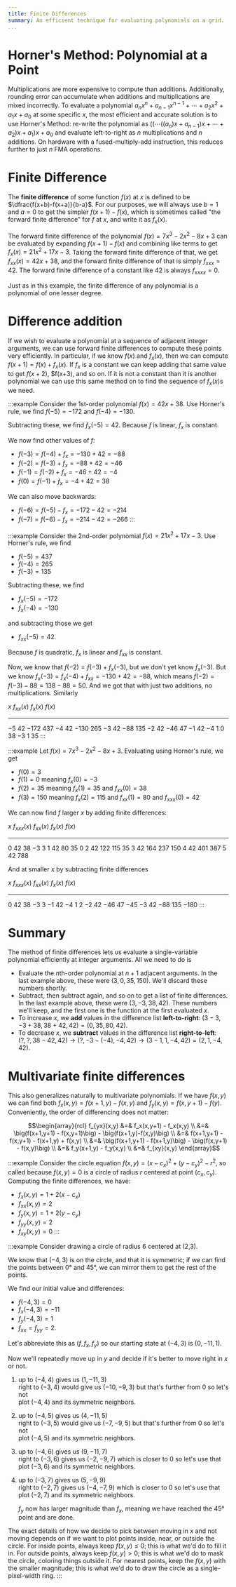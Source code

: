 ```yaml
---
title: Finite Differences
summary: An efficient technique for evaluating polynomials on a grid.
...
```



# Horner's Method: Polynomial at a Point

Multiplications are more expensive to compute than additions.
Additionally, rounding error can accumulate when additions and multiplications are mixed incorrectly.
To evaluate a polynomial $a_n x^n + a_{n-1} x^{n-1} + \cdots + a_2 x^2 + a_1 x + a_0$
at some specific $x$,
the most efficient and accurate solution is to use Horner's Method:
re-write the polynomial as $((\cdots((a_n) x + a_{n-1}) x + \cdots + a_2) x + a_1) x + a_0$
and evaluate left-to-right as $n$ multiplications and $n$ additions.
On hardware with a fused-multiply-add instruction, this reduces further to just $n$ FMA operations.

# Finite Difference

The **finite difference** of some function $f(x)$ at $x$ is defined to be $\dfrac{f(x+b)-f(x+a)}{b-a}$.
For our purposes, we will always use $b=1$ and $a=0$ to get the simpler $f(x+1)-f(x)$,
which is sometimes called "the forward finite difference" for $f$ at $x$,
and write it as $f_x(x)$.

The forward finite difference of the polynomial $f(x) = 7 x^3 - 2 x^2 - 8x + 3$
can be evaluated by expanding $f(x+1)-f(x)$ and combining like terms
to get $f_x(x) = 21x^2 + 17x - 3$.
Taking the forward finite difference of that, we get $f_{xx}(x)=42x+38$,
and the forward finite difference of that is simply $f_{xxx} = 42$.
The forward finite difference of a constant like $42$ is always $f_{xxxx} = 0$.

Just as in this example, the finite difference of any polynomial is a polynomial of one lesser degree.

# Difference addition

If we wish to evaluate a polynomial at a sequence of adjacent integer arguments,
we can use forward finite differences to compute these points very efficiently.
In particular, if we know $f(x)$ and $f_{x}(x)$,
then we can compute $f(x+1) = f(x) + f_{x}(x)$.
If $f_{x}$ is a constant we can keep adding that same value to get $f(x+2)$, $f(x+3), and so on.
If it is not a constant than it is another polynomial we can use this same method on to find the sequence of $f_{x}(x)$s we need.

:::example
Consider the 1st-order polynomial $f(x) = 42x + 38$.
Use Horner's rule, we find $f(-5) = -172$
and $f(-4) = -130$.

Subtracting these, we find $f_{x}(-5) = 42$.
Because $f$ is linear, $f_{x}$ is constant.

We now find other values of $f$:

- $f(-3) = f(-4) + f_{x} = -130+42 = -88$
- $f(-2) = f(-3) + f_{x} = -88+42 = -46$
- $f(-1) = f(-2) + f_{x} = -46+42 = -4$
- $f(0) = f(-1) + f_{x} = -4+42 = 38$

We can also move backwards:

- $f(-6) = f(-5) - f_{x} = -172-42 = -214$
- $f(-7) = f(-6) - f_{x} = -214-42 = -266$
:::

:::example
Consider the 2nd-order polynomial $f(x) = 21x^2 + 17x - 3$.
Use Horner's rule, we find 

- $f(-5) = 437$
- $f(-4) = 265$
- $f(-3) = 135$

Subtracting these, we find

- $f_{x}(-5) = -172$
- $f_{x}(-4) = -130$

and subtracting those we get

- $f_{xx}(-5) = 42$.

Because $f$ is quadratic, $f_{x}$ is linear and $f_{xx}$ is constant.

Now, we know that $f(-2) = f(-3) + f_{x}(-3)$, but we don't yet know $f_{x}(-3)$.
But we know $f_{x}(-3) = f_{x}(-4) + f_{xx} = -130 + 42 = -88$,
which means $f(-2) = f(-3) - 88 = 138 - 88 = 50$.
And we got that with just two additions, no multiplications.
Similarly

 $x$     $f_{xx}(x)$                        $f_{x}(x)$         $f(x)$
-----   --------------------------------   ----------------   --------
$-5$    $42$                                $-172$              $437$
$-4$    $42$                                $-130$              $265$
$-3$    $42$                                $-88$               $135$
$-2$    $42$                                $-46$               $47$
$-1$    $42$                                $-4$                $1$
$0$                                         $38$                $-3$
$1$                                                             $35$
:::

:::example
Let $f(x) = 7 x^3 - 2 x^2 - 8x + 3$.
Evaluating using Horner's rule, we get

- $f(0) = 3$
- $f(1) = 0$ meaning $f_{x}(0) = -3$
- $f(2) = 35$ meaning $f_{x}(1) = 35$ and $f_{xx}(0) = 38$
- $f(3) = 150$ meaning $f_{x}(2) = 115$ and $f_{xx}(1) = 80$ and $f_{xxx}(0) = 42$

We can now find $f$ larger $x$ by adding finite differences:

 $x$     $f_{xxx}(x)$   $f_{xx}(x)$    $f_{x}(x)$     $f(x)$
----    -------------- -------------  ------------   --------
$0$     $42$            $38$            $-3$          $3$
$1$     $42$            $80$            $35$          $0$
$2$     $42$            $122$           $115$         $35$
$3$     $42$            $164$           $237$         $150$
$4$     $42$                            $401$         $387$
$5$     $42$                                          $788$

And at smaller $x$ by subtracting finite differences

 $x$     $f_{xxx}(x)$   $f_{xx}(x)$    $f_{x}(x)$     $f(x)$
----    -------------- -------------  ------------   --------
$0$     $42$            $38$            $-3$          $3$
$-1$    $42$            $-4$            $1$           $2$
$-2$    $42$            $-46$           $47$          $-45$
$-3$    $42$            $-88$           $135$         $-180$
:::

# Summary

The method of finite differences lets us evaluate a single-variable polynomial efficiently at integer arguments.
All we need to do is

- Evaluate the $n$th-order polynomial at $n+1$ adjacent arguments.
    In the last example above, these were $(3,0,35,150)$.
    We'll discard these numbers shortly.
- Subtract, then subtract again, and so on to get a list of finite differences.
    In the last example above, these were $(3,-3,38,42)$.
    These numbers we'll keep, and the first one is the function at the first evaluated $x$.
- To increase $x$, we **add** values in the difference list **left-to-right**:
    $(3-3,-3+38,38+42,42) = (0,35,80,42)$.
- To decrease $x$, we **subtract** values in the difference list **right-to-left**:
    $(?,?,38-42,42) \rightarrow (?,-3-(-4),-4,42) \rightarrow (3-1,1,-4,42) = (2,1,-4,42)$.

# Multivariate finite differences

This also generalizes naturally to multivariate polynomials.
If we have $f(x,y)$ we can find both $f_x(x,y) = f(x+1,y) - f(x,y)$
and $f_y(x,y) = f(x,y+1) - f(y)$.
Conveniently, the order of differencing does not matter:

$$\begin{array}{rcl}
f_{yx}(x,y) &=& f_x(x,y+1) - f_x(x,y) \\
            &=& \big(f(x+1,y+1) - f(x,y+1)\big) - \big(f(x+1,y)-f(x,y)\big) \\
            &=& f(x+1,y+1) - f(x,y+1) - f(x+1,y) + f(x,y) \\
            &=& \big(f(x+1,y+1) - f(x+1,y)\big) - \big(f(x,y+1) - f(x,y)\big) \\
            &=& f_y(x+1,y) - f_y(x,y) \\
            &=& f_{xy}(x,y)
\end{array}$$

:::example
Consider the circle equation $f(x,y) = (x-c_x)^2 + (y-c_y)^2 - r^2$,
so called because $f(x,y) = 0$ is a circle of radius $r$ centered at point $(c_x,c_y)$.
Computing the finite differences, we have:

- $f_x(x,y) = 1+2(x-c_x)$
- $f_{xx}(x,y) = 2$
- $f_y(x,y) = 1+2(y-c_y)$
- $f_{yy}(x,y) = 2$
- $f_{xy}(x,y) = 0$
:::

:::example
Consider drawing a circle of radius 6 centered at (2,3).

We know that $(-4,3)$ is on the circle, and that it is symmetric;
if we can find the points between 0° and 45°, we can mirror them to get the rest of the points.

We find our initial value and differences:

- $f(-4,3) = 0$
- $f_{x}(-4,3) = -11$
- $f_{y}(-4,3) = 1$
- $f_{xx} = f_{yy} = 2$.

Let's abbreviate this as $(f,f_x,f_y)$ so our starting state at $(-4,3)$ is $(0,-11,1)$.

Now we'll repeatedly move up in $y$ and decide if it's better to move right in $x$ or not.

1.  up to $(-4,4)$ gives us $(1,-11,3)$\
    right to $(-3,4)$ would give us $(-10,-9,3)$ but that's further from 0 so let's not\
    plot $(-4,4)$ and its symmetric neighbors.
1.  up to $(-4,5)$ gives us $(4,-11,5)$\
    right to $(-3,5)$ would give us $(-7,-9,5)$ but that's further from 0 so let's not\
    plot $(-4,5)$ and its symmetric neighbors.
1.  up to $(-4,6)$ gives us $(9,-11,7)$\
    right to $(-3,6)$ gives us $(-2,-9,7)$ which is closer to 0 so let's use that\
    plot $(-3,6)$ and its symmetric neighbors.
1.  up to $(-3,7)$ gives us $(5,-9,9)$\
    right to $(-2,7)$ gives us $(-4,-7,9)$ which is closer to 0 so let's use that\
    plot $(-2,7)$ and its symmetric neighbors.
    
    $f_y$ now has larger magnitude than $f_x$, meaning we have reached the 45° point and are done.

The exact details of how we decide to pick between moving in $x$ and not moving depends on if we want to plot points inside, near, or outside the circle.
For inside points, always keep $f(x,y) \le 0$; this is what we'd do to fill it in.
For outside points, always keep $f(x,y) > 0$; this is what we'd do to mask the circle, coloring things outside it.
For nearest points, keep the $f(x,y)$ with the smaller magnitude; this is what we'd do to draw the circle as a single-pixel-width ring.
:::
